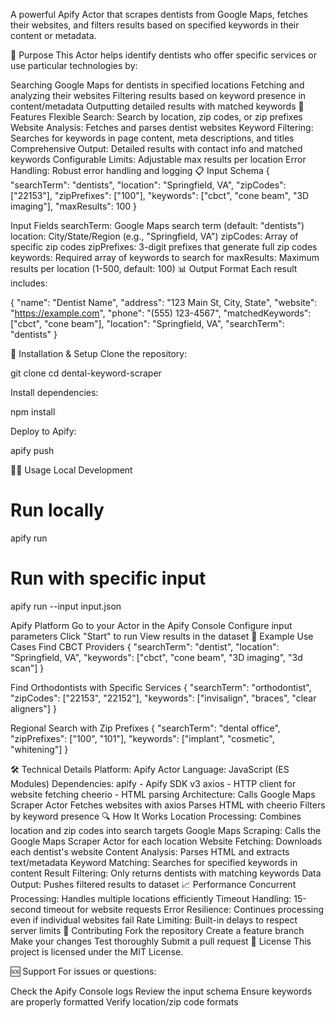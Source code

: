A powerful Apify Actor that scrapes dentists from Google Maps, fetches their websites, and filters results based on specified keywords in their content or metadata.

🎯 Purpose
This Actor helps identify dentists who offer specific services or use particular technologies by:

Searching Google Maps for dentists in specified locations
Fetching and analyzing their websites
Filtering results based on keyword presence in content/metadata
Outputting detailed results with matched keywords
🚀 Features
Flexible Search: Search by location, zip codes, or zip prefixes
Website Analysis: Fetches and parses dentist websites
Keyword Filtering: Searches for keywords in page content, meta descriptions, and titles
Comprehensive Output: Detailed results with contact info and matched keywords
Configurable Limits: Adjustable max results per location
Error Handling: Robust error handling and logging
📋 Input Schema
{
  "searchTerm": "dentists",
  "location": "Springfield, VA",
  "zipCodes": ["22153"],
  "zipPrefixes": ["100"],
  "keywords": ["cbct", "cone beam", "3D imaging"],
  "maxResults": 100
}

Input Fields
searchTerm: Google Maps search term (default: "dentists")
location: City/State/Region (e.g., "Springfield, VA")
zipCodes: Array of specific zip codes
zipPrefixes: 3-digit prefixes that generate full zip codes
keywords: Required array of keywords to search for
maxResults: Maximum results per location (1-500, default: 100)
📊 Output Format
Each result includes:

{
  "name": "Dentist Name",
  "address": "123 Main St, City, State",
  "website": "https://example.com",
  "phone": "(555) 123-4567",
  "matchedKeywords": ["cbct", "cone beam"],
  "location": "Springfield, VA",
  "searchTerm": "dentists"
}

🔧 Installation & Setup
Clone the repository:

git clone <repository-url>
cd dental-keyword-scraper

Install dependencies:

npm install

Deploy to Apify:

apify push

🏃‍♂️ Usage
Local Development
# Run locally
apify run

# Run with specific input
apify run --input input.json

Apify Platform
Go to your Actor in the Apify Console
Configure input parameters
Click "Start" to run
View results in the dataset
📝 Example Use Cases
Find CBCT Providers
{
  "searchTerm": "dentist",
  "location": "Springfield, VA",
  "keywords": ["cbct", "cone beam", "3D imaging", "3d scan"]
}

Find Orthodontists with Specific Services
{
  "searchTerm": "orthodontist",
  "zipCodes": ["22153", "22152"],
  "keywords": ["invisalign", "braces", "clear aligners"]
}

Regional Search with Zip Prefixes
{
  "searchTerm": "dental office",
  "zipPrefixes": ["100", "101"],
  "keywords": ["implant", "cosmetic", "whitening"]
}

🛠️ Technical Details
Platform: Apify Actor
Language: JavaScript (ES Modules)
Dependencies:
apify - Apify SDK v3
axios - HTTP client for website fetching
cheerio - HTML parsing
Architecture:
Calls Google Maps Scraper Actor
Fetches websites with axios
Parses HTML with cheerio
Filters by keyword presence
🔍 How It Works
Location Processing: Combines location and zip codes into search targets
Google Maps Scraping: Calls the Google Maps Scraper Actor for each location
Website Fetching: Downloads each dentist's website
Content Analysis: Parses HTML and extracts text/metadata
Keyword Matching: Searches for specified keywords in content
Result Filtering: Only returns dentists with matching keywords
Data Output: Pushes filtered results to dataset
📈 Performance
Concurrent Processing: Handles multiple locations efficiently
Timeout Handling: 15-second timeout for website requests
Error Resilience: Continues processing even if individual websites fail
Rate Limiting: Built-in delays to respect server limits
🤝 Contributing
Fork the repository
Create a feature branch
Make your changes
Test thoroughly
Submit a pull request
📄 License
This project is licensed under the MIT License.

🆘 Support
For issues or questions:

Check the Apify Console logs
Review the input schema
Ensure keywords are properly formatted
Verify location/zip code formats
